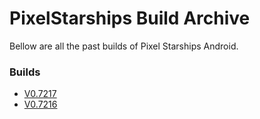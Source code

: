 # PixelStarships Build Archive

Bellow are all the past builds of Pixel Starships Android.

### Builds
- [V0.7217](https://github.com/savysoda/PixelStarshipsAndroidBuildArchive/raw/master/builds/beta/PSAndroidProd-0_7217.apk)
- [V0.7216](https://github.com/savysoda/PixelStarshipsAndroidBuildArchive/raw/master/builds/beta/PSAndroidProd-0_7216.apk)
